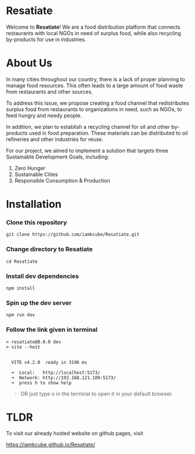 # Resatiate

Welcome to **Resatiate**! We are a food distribution platform that connects restaurants with local NGOs in need of surplus food, while also recycling by-products for use in industries.

# About Us

In many cities throughout our country, there is a lack of proper planning to manage food resources. This often leads to a large amount of food waste from restaurants and other
sources.

To address this issue, we propose creating a food channel that redistributes surplus food from restaurants to organizations in need, such as NGOs, to feed hungry and needy people.

In addition, we plan to establish a recycling channel for oil and other by-products used in food preparation. These materials can be distributed to oil refineries and other industries for
reuse.

For our project, we aimed to implement a solution that targets three Sustainable
Development Goals, including:

1. Zero Hunger
2. Sustainable Cities
3. Responsible Consumption & Production

# Installation

### Clone this repository

```console
git clone https://github.com/iamkcube/Resatiate.git
```

### Change directory to Resatiate

```console
cd Resatiate
```

### Install dev dependencies
``` console
npm install
```

### Spin up the dev server
``` console
npm run dev
```
### Follow the link given in terminal
```console
> resatiate@0.0.0 dev
> vite --host


  VITE v4.2.0  ready in 3196 ms

  ➜  Local:   http://localhost:5173/
  ➜  Network: http://192.168.121.109:5173/
  ➜  press h to show help
```
 
>OR just type o in the terminal to open it in your default browser.

# TLDR
To visit our already hosted website on github pages,
visit 

https://iamkcube.github.io/Resatiate/